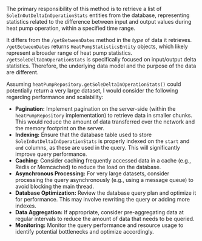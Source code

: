 The primary responsibility of this method is to retrieve a list of `SoleInOutDeltaInOperationStats` entities from the database, representing statistics related to the difference between input and output values during heat pump operation, within a specified time range.

It differs from the `/getBetweenDates` method in the *type* of data it retrieves.  `/getBetweenDates` returns `HeatPumpStatisticsEntity` objects, which likely represent a broader range of heat pump statistics. `/getSoleDeltaInOperationStats` is specifically focused on input/output delta statistics.  Therefore, the underlying data model and the purpose of the data are different.

Assuming `heatPumpRepository.getSoleDeltaInOperationStats()` could potentially return a very large dataset, I would consider the following regarding performance and scalability:

*   **Pagination:** Implement pagination on the server-side (within the `heatPumpRepository` implementation) to retrieve data in smaller chunks. This would reduce the amount of data transferred over the network and the memory footprint on the server.
*   **Indexing:** Ensure that the database table used to store `SoleInOutDeltaInOperationStats` is properly indexed on the `start` and `end` columns, as these are used in the query. This will significantly improve query performance.
*   **Caching:** Consider caching frequently accessed data in a cache (e.g., Redis or Memcached) to reduce the load on the database.
*   **Asynchronous Processing:** For very large datasets, consider processing the query asynchronously (e.g., using a message queue) to avoid blocking the main thread.
*   **Database Optimization:** Review the database query plan and optimize it for performance.  This may involve rewriting the query or adding more indexes.
*   **Data Aggregation:** If appropriate, consider pre-aggregating data at regular intervals to reduce the amount of data that needs to be queried.
*   **Monitoring:** Monitor the query performance and resource usage to identify potential bottlenecks and optimize accordingly.